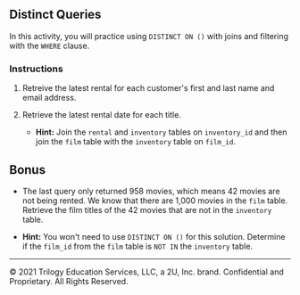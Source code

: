 ## Distinct Queries

In this activity, you will practice using `DISTINCT ON ()` with joins and filtering with the `WHERE` clause.

### Instructions

1. Retreive the latest rental for each customer's first and last name and email address. 

2. Retrieve the latest rental date for each title. 

   * **Hint:** Join the `rental` and `inventory` tables on `inventory_id` and then join the `film` table with the `inventory` table on `film_id`. 

## Bonus

* The last query only returned 958 movies, which means 42 movies are not being rented. We know that there are 1,000 movies in the `film` table. Retrieve the film titles of the 42 movies that are not in the `inventory` table. 

* **Hint:** You won't need to use `DISTINCT ON ()` for this solution. Determine if the `film_id` from the `film` table is `NOT IN` the `inventory` table. 

---

© 2021 Trilogy Education Services, LLC, a 2U, Inc. brand.  Confidential and Proprietary.  All Rights Reserved.